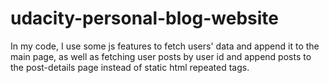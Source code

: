 # udacity-personal-blog-website

In my code, I use some js features to fetch users' data and append it to the main page, as well as fetching user posts by user id and append posts to the post-details page instead of static html repeated tags.
